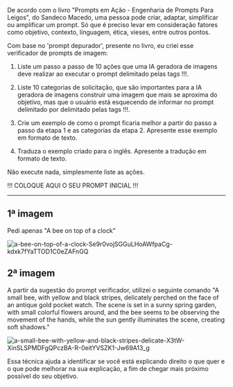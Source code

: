 De acordo com o livro "Prompts em Ação - Engenharia de Prompts Para Leigos", do Sandeco Macedo, uma pessoa pode criar, adaptar, simplificar ou amplificar um prompt. Só que é preciso levar em consideração fatores como objetivo, contexto, linguagem, ética, vieses, entre outros pontos. 

Com base no 'prompt depurador', presente no livro, eu criei esse verificador de prompts de imagem: 

1. Liste um passo a passo de 10 ações que uma IA geradora de imagens deve realizar ao executar o prompt delimitado pelas tags !!!.

2. Liste 10 categorias de solicitação, que são importantes para a IA geradora de imagens construir uma imagem que mais se aproxima do objetivo, mas que o usuário está esquecendo de informar no prompt delimitado por delimitado pelas tags !!!.

3. Crie um exemplo de como o prompt ficaria melhor a partir do passo a passo da etapa 1 e as categorias da etapa 2. Apresente esse exemplo em formato de texto.

4. Traduza o exemplo criado para o inglês. Apresente a tradução em formato de texto.

Não execute nada, simplesmente liste as ações.

!!!
COLOQUE AQUI O SEU PROMPT INICIAL
!!!

--------------------

## 1ª imagem
Pedi apenas "A bee on top of a clock"

![a-bee-on-top-of-a-clock-Se9r0vojSGGuLHoAWfpaCg-kdxk7fYaTTOD1C0eZAFnGQ](https://github.com/marioluciofjr/prompts/assets/105465306/21c299f3-7b58-493a-b8c6-ffd37f9dabd1)

## 2ª imagem 
A partir da sugestão do prompt verificador, utilizei o seguinte comando "A small bee, with yellow and black stripes, delicately perched on the face of an antique gold pocket watch. The scene is set in a sunny spring garden, with small colorful flowers around, and the bee seems to be observing the movement of the hands, while the sun gently illuminates the scene, creating soft shadows."

![a-small-bee-with-yellow-and-black-stripes-delicate-X3tW-XinSLSPMDFgQPczBA-R-0eitYVSZK1-Jw69A13_g](https://github.com/marioluciofjr/prompts/assets/105465306/6b48897f-14cc-4b09-bf73-7ac5f7be8109)

Essa técnica ajuda a identificar se você está explicando direito o que quer e o que pode melhorar na sua explicação, a fim de chegar mais próximo possível do seu objetivo.



